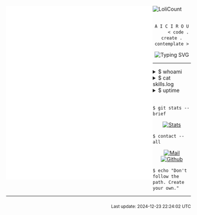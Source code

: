 ![LoliCount](https://count.getloli.com/get/@Aicirou?theme=rule34)
<picture>
  <img src="/github-metrics.svg" alt="Metrics"  width="400" align="left">
</picture>
<!-- 
- 🔭 I’m currently working on ...
- 🌱 I’m currently learning ...
- 👯 I’m looking to collaborate on ...
- 🤔 I’m looking for help with ...
- 💬 Ask me about ...
- 📫 How to reach me: ...
- 😄 Pronouns: ...
- ⚡ Fun fact: ...
 -->

 
 <div align="center">

```ascii
              A I C I R O U
     < code . create . contemplate >
```

![Typing SVG](https://readme-typing-svg.herokuapp.com?font=JetBrains+Mono&size=12&duration=2000&pause=1000&color=777777&center=true&vCenter=true&random=false&width=435&lines=echo+%22Hello%2C+World%22;%2F%2F+Building+digital+dreams;%23+Exploring+the+unknown;while+(true)+%7B+learn();+%7D)

</div>

---

<details>
<summary>$ whoami</summary>

```yaml
name: Aicirou
location: /earth/somewhere
timezone: UTC
status: debugging_life
current_task: exploring_possibilities
```

</details>

<details>
<summary>$ cat skills.log</summary>

```ruby
class Developer
  def initialize
    @languages = [:javascript, :python, :go]
    @state = :learning
    @mode = :unlimited
  end
end
```

</details>

<details>
<summary>$ uptime</summary>

```shell
⚡ Commits: Loading...
🌙 Active: Usually after sunset
🎯 Focus: Building meaningful things
```

</details>

<br>

```shell
$ git stats --brief
```

<div align="center">

[![Stats](https://github-readme-stats.vercel.app/api?username=Aicirou&hide_title=true&hide_border=true&show_icons=true&include_all_commits=true&count_private=true&line_height=21&theme=dark&bg_color=00000000)](https://github.com/Aicirou/)

</div>

```shell
$ contact --all
```

<div align="center">

[![Mail](https://img.shields.io/badge/-Mail-black?style=flat&logo=gmail)](mailto:your.email@domain.com)
[![Github](https://img.shields.io/badge/-Github-black?style=flat&logo=github)](https://github.com/Aicirou)

</div>

```shell
$ echo "Don't follow the path. Create your own."
```

---

<div align="right">
<sub>Last update: 2024-12-23 22:24:02 UTC</sub>
</div>
